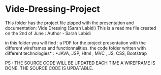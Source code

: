 # Vide-Dressing-Project
This folder has the project file zipped with the presentation and documentation:  Vide Dressing (Sarah Labidi)
This is a read me file created on the 2nd of June : 
Author - Sarah Labidi


in this folder you will find : 
a PDF for the project presentation with the different wireframes and functionnalities.
the code folder written with different technologies* :
*JAVA, JSP, Html , MVC , JS, CSS, Bootstrap


PS :    THE SOURCE CODE WILL BE UPDATED EACH TIME A WIREFRAME IS DONE. 
	THE SOURCE CODE IS UPDATABLE.
